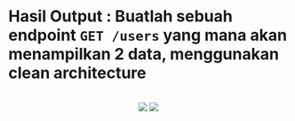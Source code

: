 # Hasil Output : Buatlah sebuah endpoint `GET /users` yang mana akan menampilkan 2 data, menggunakan clean architecture

<p align="center">
    <br>
    <a>
        <img src="https://telegra.ph/file/2a7a0909ffbd01ecab940.jpg">
    </a>
    <a>
        <img src="https://telegra.ph/file/b599e60cb4da6201451e3.jpg">
    </a>
</p>